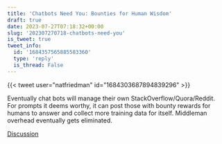 ```yaml
---
title: 'Chatbots Need You: Bounties for Human Wisdom'
draft: true
date: 2023-07-27T07:18:32+00:00
slug: '202307270718-chatbots-need-you'
is_tweet: true
tweet_info:
  id: '1684357565885583360'
  type: 'reply'
  is_thread: False
---
```




{{< tweet user="natfriedman" id="1684303687894839296" >}}

Eventually chat bots will manage their own StackOverflow/Quora/Reddit. For prompts it deems worthy, it can post those with bounty rewards for humans to answer and collect more training data for itself. Middleman overhead eventually gets eliminated.

[Discussion](https://x.com/sytelus/status/1684357565885583360)
